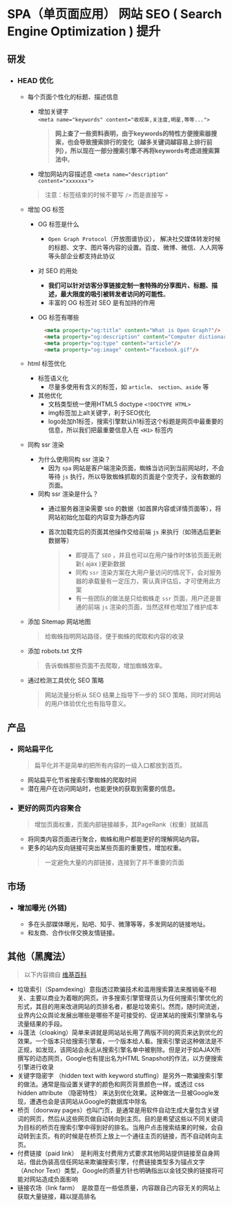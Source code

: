 # SPA（单页面应用） 网站 SEO ( Search Engine Optimization ) 提升
## 研发
  + ### HEAD 优化
    - 每个页面个性化的标题、描述信息
      + 增加关键字  
        `<meta name="keywords" content="收视率,关注度,明星,等等...">`
        > **网上查了一些资料表明，由于keywords的特性方便搜索器搜索，也会导致搜索排行的变化（越多关键词越容易上排行前列），所以现在一部分搜索引擎不再将keywords考虑进搜索算法中**。
      
      + 增加网站内容描述息
      `<meta name="description" content="xxxxxxx">`

      > 注意：标签结束的时候不要写 `/>` 而是直接写 `>`
    
    - 增加 OG 标签 
      + OG 标签是什么  
        - `Open Graph Protocol`（开放图谱协议）， 解决社交媒体转发时候的标题、文字、图片等内容的设置。百度、微博、微信、人人网等等头部企业都支持此协议
      
      + 对 SEO 的用处
        - **我们可以针对访客分享链接定制一套特殊的分享图片、标题、描述，最大限度的吸引被转发者访问的可能性**。
        - 丰富的 OG 标签对 SEO 是有加持的作用
      
      + OG 标签有哪些
        ```html
          <meta property="og:title" content="What is Open Graph?"/>
          <meta property="og:description" content="Computer dictionary definition for what Open Graph means including related links, information, and terms."/>
          <meta property="og:type" content="article"/>
          <meta property="og:image" content="facebook.gif"/>
        ```
    - html 标签优化
      + 标签语义化
        + 尽量多使用有含义的标签，如 `article`、 `section`、`aside` 等
      + 其他优化
        - 文档类型统一使用HTML5 doctype `<!DOCTYPE HTML>`
        - img标签加上alt关键字，利于SEO优化
        - logo处加h1标签，搜索引擎默认h1标签这个标题是网页中最重要的信息，所以我们把最重要信息入在 `<H1>` 标签内

    - 同构 ssr 渲染
      + 为什么使用同构 ssr 渲染？
        - 因为 `spa` 网站是客户端渲染页面，蜘蛛当访问到当前网站时，不会等待 `js` 执行，所以导致蜘蛛抓取的页面是个空壳子，没有数据的页面。
      + 同构 ssr 渲染是什么？
        - 通过服务器渲染需要 `SEO` 的数据（如首屏内容或详情页面等），将网站初始化加载的内容变为静态内容
        - 首次加载完后的页面其他操作交给前端 `js` 来执行（如筛选后更新数据等）

          > + 即提高了 `SEO` ，并且也可以在用户操作时体验页面无刷新( ajax )更新数据
          > + 同构 `ssr` 渲染方案在大用户量访问的情况下，会对服务器的承载量有一定压力，需认真评估后，才可使用此方案
          > + 有一些团队的做法是只给蜘蛛走 `ssr` 页面，用户还是普通的前端 `js` 渲染的页面，当然这样也增加了维护成本
      
    - 添加 Sitemap 网站地图
      > 给蜘蛛指明网站路径，便于蜘蛛的爬取和内容的收录

    - 添加 robots.txt 文件
      > 告诉蜘蛛那些页面不去爬取，增加蜘蛛效率。

    - 通过检测工具优化 SEO 策略
      > 网站流量分析从 SEO 结果上指导下一步的 SEO 策略，同时对网站的用户体验优化也有指导意义。

## 产品
  + ### 网站扁平化
    > 扁平化并不是简单的把所有内容的一级入口都放到首页。
    - 网站扁平化节省搜索引擎蜘蛛的爬取时间
    - 潜在用户在访问网站时，也能更快的获取到需要的信息。
  + ### 更好的网页内容聚合
    > 增加页面权重，页面内部链接越多，其PageRank（权重）就越高
    + 将同类内容页面进行聚合，蜘蛛和用户都能更好的理解网站内容。
    + 更多的站内反向链接可突出某些页面的重要性，增加权重。
      > 一定避免大量的内部链接，连接到了并不重要的页面

## 市场
  + ### 增加曝光 (外链)
    - 多在头部媒体曝光，贴吧、知乎、微薄等等，多发网站的链接地址。
    - 和友商、合作伙伴交换友情链接。
    
## 其他（黑魔法）
  > 以下内容摘自 [维基百科](https://zh.wikipedia.org/wiki/%E6%90%9C%E5%B0%8B%E5%BC%95%E6%93%8E%E6%9C%80%E4%BD%B3%E5%8C%96)
  + 垃圾索引（Spamdexing）意指透过欺骗技术和滥用搜索算法来推销毫不相关、主要以商业为着眼的网页。许多搜索引擎管理员认为任何搜索引擎优化的形式，其目的用来改进网站的页排名者，都是垃圾索引。然而，随时间流逝，业界内公众舆论发展出哪些是哪些不是可接受的、促进某站的搜索引擎排名与流量结果的手段。
  + 斗蓬法（cloaking）简单来讲就是网站站长用了两版不同的网页来达到优化的效果。一个版本只给搜索引擎看，一个版本给人看。搜索引擎说这种做法是不正规，如发现，该网站会永远从搜索引擎名单中被剔除。但是对于如AJAX所撰写的动态网页，Google也有提出名为HTML Snapshot的作法，以方便搜索引擎进行收录
  + 关键字隐密字 （hidden text with keyword stuffing）是另外一欺骗搜索引擎的做法。通常是指设置关键字的颜色和网页背景颜色一样，或透过 css hidden attribute （隐密特性） 来达到优化效果。这种做法一旦被Google发现，遭遇也会是该网站从Google的数据库中除名
  + 桥页（doorway pages）也叫门页，是通常是用软件自动生成大量包含关键词的网页，然后从这些网页做自动转向到主页。目的是希望这些以不同关键词为目标的桥页在搜索引擎中得到好的排名。当用户点击搜索结果的时候，会自动转到主页。有的时候是在桥页上放上一个通往主页的链接，而不自动转向主页。
  + 付费链接（paid link）　是利用支付费用方式要求其他网站提供链接至自身网站，借此伪装高信任网站来欺骗搜索引擎，付费链接类型多为锚点文字（Anchor Text）类型，Google的质量方针也明确指出以金钱交换的链接将可能对网站造成负面影响
  + 链接农场（link farm）　是故意在一些低质量，内容跟自己内容无关的网站上获取大量链接，藉以提高排名
